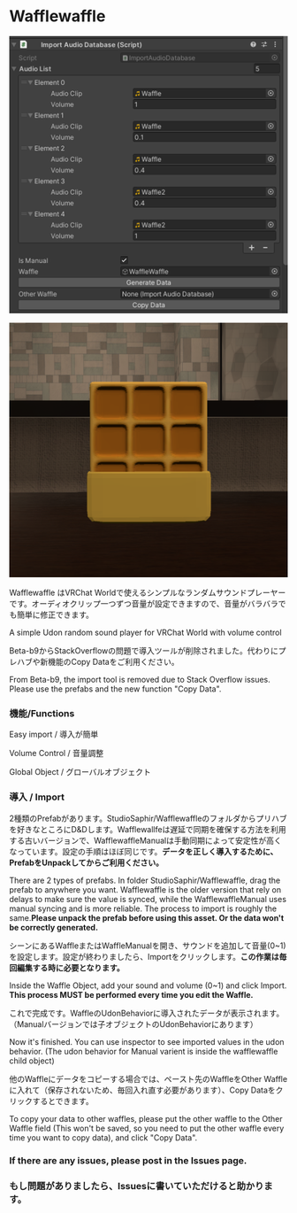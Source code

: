 # Wafflewaffle

![Pic](./WafflePic.png)

![Pic_Waffle](./Waffle.png)

Wafflewaffle はVRChat Worldで使えるシンプルなランダムサウンドプレーヤーです。オーディオクリップ一つずつ音量が設定できますので、音量がバラバラでも簡単に修正できます。

A simple Udon random sound player for VRChat World with volume control

Beta-b9からStackOverflowの問題で導入ツールが削除されました。代わりにプレハブや新機能のCopy Dataをご利用ください。

From Beta-b9, the import tool is removed due to Stack Overflow issues. Please use the prefabs and the new function "Copy Data".

### 機能/Functions

Easy import / 導入が簡単

Volume Control / 音量調整

Global Object / グローバルオブジェクト

### 導入 / Import

2種類のPrefabがあります。StudioSaphir/Wafflewaffleのフォルダからプリハブを好きなところにD&Dします。Wafflewallfeは遅延で同期を確保する方法を利用する古いバージョンで、WafflewaffleManualは手動同期によって安定性が高くなっています。設定の手順はほぼ同じです。**データを正しく導入するために、PrefabをUnpackしてからご利用ください。**

There are 2 types of prefabs. In folder StudioSaphir/Wafflewaffle, drag the prefab to anywhere you want. Wafflewaffle is the older version that rely on delays to make sure the value is synced, while the WafflewaffleManual uses manual syncing and is more reliable. The process to import is roughly the same.**Please unpack the prefab before using this asset. Or the data won't be correctly generated.**

シーンにあるWaffleまたはWaffleManualを開き、サウンドを追加して音量(0~1)を設定します。設定が終わりましたら、Importをクリックします。**この作業は毎回編集する時に必要となります。**

Inside the Waffle Object, add your sound and volume (0~1) and click Import. **This process MUST be performed every time you edit the Waffle.**

これで完成です。WaffleのUdonBehaviorに導入されたデータが表示されます。（Manualバージョンでは子オブジェクトのUdonBehaviorにあります）

Now it's finished. You can use inspector to see imported values in the udon behavior. (The udon behavior for Manual varient is inside the wafflewaffle child object)

他のWaffleにデータをコピーする場合では、ペースト先のWaffleをOther Waffleに入れて（保存されないため、毎回入れ直す必要があります）、Copy Dataをクリックするとできます。

To copy your data to other waffles, please put the other waffle to the Other Waffle field (This won't be saved, so you need to put the other waffle every time you want to copy data), and click "Copy Data".

<!-- ### Change 3D Model/モデルの変更

Change Mesh in Mesh Filter and Materials in Mesh Renderers in inspector, resize the collider and you are good to go.

InspectorのMesh FilterでMeshを、Mesh Rendererでマテリアルを変更し、コライダーのサイズを調整すれば完成です。 -->

### If there are any issues, please post in the Issues page.

### もし問題がありましたら、Issuesに書いていただけると助かります。

<!-- ### (非推奨 / Not Recommended)導入ツールを利用する / Use the import tool

**UIToolkitのバグより、2つ以上のアイテムを連続に追加するとUnityがフリーズ、または落ちる可能性があります。必ず前のアイテムに何かを入力してから次のアイテムを追加してください。**

**Because of a bug in UIToolkit, adding more than 1 item at once may cause Unity to freeze or crash. FILL THE LAST THING YOU ADDED BEFORE ADDING ANOTHER ITEM**

Download and import unitypackage from release page. 

リリースページでunitypackageをダウンロードし導入します。
<br>

In folder StudioSaphir/Wafflewaffle, drag the prefab to anywhere you want. Wafflewaffle is the older version that rely on delays to make sure the value is synced, while the WafflewaffleManual uses manual syncing and is more reliable.

StudioSaphir/Wafflewaffleのフォルダからプリハブを好きなところにD&Dします。Wafflewallfeは遅延で同期を確保する方法を利用する古いバージョンで、WafflewaffleManualは手動同期によって安定性が高くなっています。
<br>

In the toolbar Tools/StudioSaphir/WaffleImport, set the Waffle inside and Click Reload. You need to do this every time you edit your waffle.

ツールバーのTools/StudioSaphir/WaffleImportにさっきのWaffleを入れて、Reloadをクリックします。この作業は毎回編集する時に必要となります。
<br>

Add your sound and volume (0~1) and click Import. 

サウンドを追加して音量(0~1)を設定します。設定が終わりましたら、Importをクリックします。
<br>

Now it's finished. You can use inspector to see imported values. (The udon behavior for Manual varient is inside the wafflewaffle child object) Cross-importing data from/to both varient is also supported.

これで完成です。WaffleのInspectorで導入されたデータが見れます。（Manualバージョンでは子オブジェクトのUdonBehaviorにあります）WafflewaffleからManualバージョンのデータ導入とその逆方向の導入も同じ手順でできます。
 -->